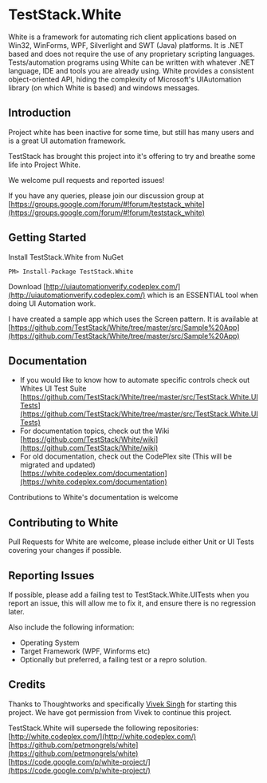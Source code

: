# TestStack.White
White is a framework for automating rich client applications based on Win32, WinForms, WPF, Silverlight and SWT (Java) platforms. It is .NET based and does not require the use of any proprietary scripting languages. Tests/automation programs using White can be written with whatever .NET language, IDE and tools you are already using. White provides a consistent object-oriented API, hiding the complexity of Microsoft's UIAutomation library (on which White is based) and windows messages. 

## Introduction
Project white has been inactive for some time, but still has many users and is a great UI automation framework.

TestStack has brought this project into it's offering to try and breathe some life into Project White. 

We welcome pull requests and reported issues!

If you have any queries, please join our discussion group at [https://groups.google.com/forum/#!forum/teststack_white](https://groups.google.com/forum/#!forum/teststack_white)  

## Getting Started
Install TestStack.White from NuGet

    PM> Install-Package TestStack.White

Download [http://uiautomationverify.codeplex.com/](http://uiautomationverify.codeplex.com/) which is an ESSENTIAL tool when doing UI Automation work.

I have created a sample app which uses the Screen pattern. It is available at [https://github.com/TestStack/White/tree/master/src/Sample%20App](https://github.com/TestStack/White/tree/master/src/Sample%20App)

Documentation
-----------------
 - If you would like to know how to automate specific controls check out Whites UI Test Suite  
[https://github.com/TestStack/White/tree/master/src/TestStack.White.UITests](https://github.com/TestStack/White/tree/master/src/TestStack.White.UITests)
 - For documentation topics, check out the Wiki  
[https://github.com/TestStack/White/wiki](https://github.com/TestStack/White/wiki)
 - For old documentation, check out the CodePlex site (This will be migrated and updated)  
[https://white.codeplex.com/documentation](https://white.codeplex.com/documentation)

Contributions to White's documentation is welcome

## Contributing to White
Pull Requests for White are welcome, please include either Unit or UI Tests covering your changes if possible. 

## Reporting Issues
If possible, please add a failing test to TestStack.White.UITests when you report an issue, this will allow me to fix it, and ensure there is no regression later.

Also include the following information:

 - Operating System
 - Target Framework (WPF, Winforms etc)
 - Optionally but preferred, a failing test or a repro solution.

## Credits
Thanks to Thoughtworks and specifically [Vivek Singh](https://github.com/petmongrels) for starting this project. We have got permission from Vivek to continue this project.

TestStack.White will supersede the following repositories:  
[http://white.codeplex.com/](http://white.codeplex.com/)  
[https://github.com/petmongrels/white](https://github.com/petmongrels/white)  
[https://code.google.com/p/white-project/](https://code.google.com/p/white-project/)